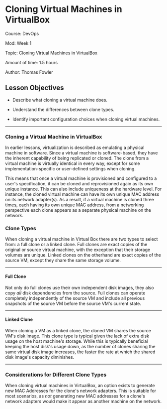 # **Cloning Virtual Machines in VirtualBox**

Course: DevOps

Mod: Week 1

Topic: Cloning Virtual Machines in VirtualBox

Amount of time: 1.5 hours

Author: Thomas Fowler

## **Lesson Objectives**

* Describe what cloning a virtual machine does.

* Understand the differences between clone types.

* Identify important configuration choices when cloning virtual machines.

--------------------------------------------

### **Cloning a Virtual Machine in VirtualBox**

In earlier lessons, virtualization is described as emulating a physical
machine in software. Since a virtual machine is software-based, they
have the inherent capability of being replicated or cloned. The clone
from a virtual machine is virtually identical in every way, except for
some implementation-specific or user-defined settings when cloning.

This means that once a virtual machine is provisioned and configured to
a user's specification, it can be cloned and reprovisioned again as
its own unique instance. This can also include uniqueness at the
hardware level. For instance, the cloned virtual machine can have its
own unique MAC address on its network adapter(s). As a result, if a
virtual machine is cloned three times, each having its own unique MAC
address, from a networking perspective each clone appears as a separate
physical machine on the network.

### **Clone Types**

When cloning a virtual machine in Virtual Box there are two types to select
from: a full clone or a linked clone. Full clones are exact copies of the
original or source virtual machine, with the exception that their storage
volumes are unique. Linked clones on the otherhand are exact copies of the
source VM, except they share the same storage volume.

--------------------------------------------

#### **Full Clone**

Not only do full clones use their own independent disk images, they also
copy _all_ disk dependencies from the source. Full clones can operate
completely independently of the source VM and include all previous
snapshots of the source VM before the source VM's current state.

--------------------------------------------

#### **Linked Clone**

When cloning a VM as a linked clone, the cloned VM shares the source VM's
disk image. This clone type is typical given the lack of extra disk usage
on the host machine's storage. While this is typically beneficial keeping
the host disk's usage down, as the number of clones sharing the same
virtual disk image increases, the faster the rate at which the shared
disk image's capacity diminishes.

--------------------------------------------

### **Considerations for Different Clone Types**

When cloning virtual machines in VirtualBox, an option exists to generate
new MAC Addresses for the clone's network adapters. This is suitable for
most scenarios, as _not_ generating new MAC addresses for a clone's
network adapters would make it appear as another machine on the network.
